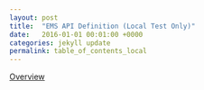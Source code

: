 ```yaml
---
layout: post
title:  "EMS API Definition (Local Test Only)"
date:   2016-01-01 00:01:00 +0000
categories: jekyll update
permalink: table_of_contents_local
---
```


[Overview](/overview)

